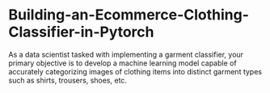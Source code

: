 # Building-an-Ecommerce-Clothing-Classifier-in-Pytorch
As a data scientist tasked with implementing a garment classifier, your primary objective is to develop a machine learning model capable of accurately categorizing images of clothing items into distinct garment types such as shirts, trousers, shoes, etc.
